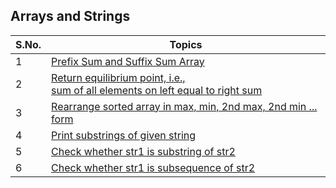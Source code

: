 ## Arrays and Strings

| S.No. | Topics |
| ----- | ---- |
| 1 | [Prefix Sum and Suffix Sum Array](01-suffix-prefix-array.cpp) |
| 2 | [Return equilibrium point, i.e.,<br>sum of all elements on left equal to right sum](02-equilibrium-point-array.cpp) |
| 3 | [Rearrange sorted array in max, min, 2nd max, 2nd min ... form](03-rearrange-sorted-array.cpp) |
| 4 | [Print substrings of given string](04-print-substrings.cpp) |
| 5 | [Check whether str1 is substring of str2](04-print-substrings.cpp) |
| 6 | [Check whether str1 is subsequence of str2](05-is-subsequence-string.cpp) |